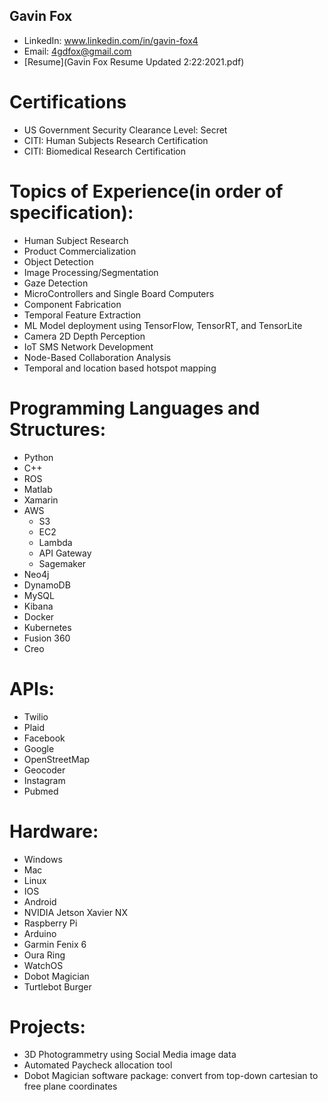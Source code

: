 


## Gavin Fox
- LinkedIn: www.linkedin.com/in/gavin-fox4
- Email: 4gdfox@gmail.com
- [Resume](Gavin Fox Resume Updated 2:22:2021.pdf)

# Certifications
- US Government Security Clearance Level: Secret
- CITI: Human Subjects Research Certification
- CITI: Biomedical Research Certification

# Topics of Experience(in order of specification):

- Human Subject Research
- Product Commercialization
- Object Detection
- Image Processing/Segmentation
- Gaze Detection
- MicroControllers and Single Board Computers
- Component Fabrication
- Temporal Feature Extraction
- ML Model deployment using TensorFlow, TensorRT, and TensorLite
- Camera 2D Depth Perception
- IoT SMS Network Development
- Node-Based Collaboration Analysis
- Temporal and location based hotspot mapping


# Programming Languages and Structures:
- Python
- C++
- ROS
- Matlab
- Xamarin
- AWS
  - S3
  - EC2
  - Lambda
  - API Gateway
  - Sagemaker
- Neo4j 
- DynamoDB
- MySQL
- Kibana
- Docker
- Kubernetes
- Fusion 360
- Creo 

# APIs:
- Twilio
- Plaid
- Facebook
- Google
- OpenStreetMap
- Geocoder
- Instagram
- Pubmed

# Hardware:
- Windows
- Mac
- Linux
- IOS
- Android
- NVIDIA Jetson Xavier NX
- Raspberry Pi
- Arduino 
- Garmin Fenix 6
- Oura Ring
- WatchOS
- Dobot Magician
- Turtlebot Burger


# Projects:

- 3D Photogrammetry using Social Media image data
- Automated Paycheck allocation tool
- Dobot Magician software package: convert from top-down cartesian to free plane coordinates 
